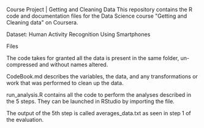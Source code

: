 Course Project | Getting and Cleaning Data 
This repository contains the R code and documentation files for the Data Science course "Getting and Cleaning data" on Coursera.

Dataset: Human Activity Recognition Using Smartphones

Files

The code takes for granted all the data is present in the same folder, un-compressed and without names altered.

CodeBook.md describes the variables, the data, and any transformations or work that was performed to clean up the data.

run_analysis.R contains all the code to perform the analyses described in the 5 steps. They can be launched in RStudio by importing the file.

The output of the 5th step is called averages_data.txt as seen in step 1 of the evaluation.